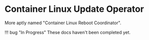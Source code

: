 # Container Linux Update Operator

More aptly named "Container Linux Reboot Coordinator".

!!! bug "In Progress"
    These docs haven't been completed yet.
